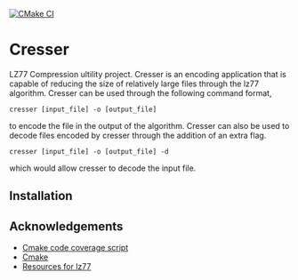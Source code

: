 [![CMake CI](https://github.com/Gabau/cresser-private/actions/workflows/cmake.yml/badge.svg)](https://github.com/Gabau/cresser-private/blob/master/.github/workflows/cmake.yml)


# Cresser

LZ77 Compression ultility project. Cresser is an encoding application that is capable
of reducing the size of relatively large files through the lz77 algorithm. 
Cresser can be used through the following command format,

```
cresser [input_file] -o [output_file]
```
to encode the file in the output of the algorithm. Cresser can also be used to 
decode files encoded by cresser through the addition of an extra flag.

```
cresser [input_file] -o [output_file] -d
```
which would allow cresser to decode the input file.

## Installation



## Acknowledgements

 * [Cmake code coverage script](https://github.com/bilke/cmake-modules/blob/master/CodeCoverage.cmake)
 * [Cmake](https://cmake.org/)
 * [Resources for lz77](https://en.wikipedia.org/wiki/LZ77_and_LZ78)



